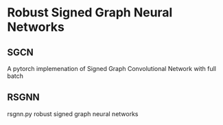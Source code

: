 # Robust Signed Graph Neural Networks

## SGCN
A pytorch implemenation of Signed Graph Convolutional Network with full batch

## RSGNN

rsgnn.py  robust signed graph neural networks







